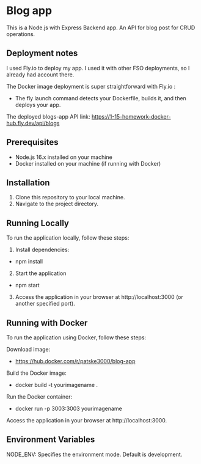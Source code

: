 # Blog app

This is a Node.js with Express Backend app. An API for blog post for CRUD operations.

## Deployment notes
I used Fly.io to deploy my app. I used it with other FSO deployments, so I already had account there.

The Docker image deployment is super straightforward with Fly.io :
- The fly launch command detects your Dockerfile, builds it, and then deploys your app.

The deployed blogs-app API link:
https://1-15-homework-docker-hub.fly.dev/api/blogs


## Prerequisites

- Node.js 16.x installed on your machine
- Docker installed on your machine (if running with Docker)

## Installation

1. Clone this repository to your local machine.
2. Navigate to the project directory.

## Running Locally

To run the application locally, follow these steps:

1. Install dependencies:

- npm install

2. Start the application

- npm start

3. Access the application in your browser at http://localhost:3000 (or another specified port).

## Running with Docker

To run the application using Docker, follow these steps:

Download image:
- https://hub.docker.com/r/patske3000/blog-app

Build the Docker image:

- docker build -t yourimagename .

Run the Docker container:

- docker run -p 3003:3003 yourimagename

Access the application in your browser at http://localhost:3000.

## Environment Variables

NODE_ENV: Specifies the environment mode. Default is development.

